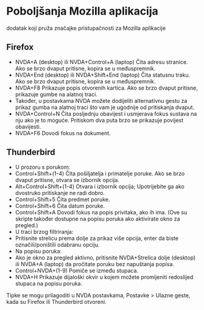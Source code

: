 # Poboljšanja Mozilla aplikacija
 
 dodatak koji pruža značajke pristupačnosti za Mozilla aplikacije
 
## Firefox

* NVDA+A (desktop) ili NVDA+Control+A (laptop) Čita adresu stranice. Ako se brzo dvaput pritisne, kopira se u međuspremnik.
* NVDA+End (desktop) ili NVDA+Shift+End (laptop) Čita statusnu traku. Ako se brzo dvaput pritisne, kopira se u međuspremnik.
* NVDA+F8 Prikazuje popis otvorenih kartica. Ako se brzo dvaput pritisne, prikazuje gumbe na alatnoj traci.
* Također, u postavkama NVDA možete dodijeliti alternativnu gestu za prikaz gumba na alatnoj traci što vam je ugodnije od pritiskanja dvaput.
* NVDA+Control+N Čita posljednju obavijest i usmjerava fokus sustava na nju ako je to moguće. Pritiskom dva puta brzo se prikazuje povijest obavijesti.
* NVDA+F6 Dovodi fokus na dokument.
 
## Thunderbird
 
* U prozoru s porukom:
* Control+Shift+(1-4) Čita pošiljatelja i primatelje poruke. Ako se brzo dvaput pritisne, otvara se izbornik opcija.
* Alt+Control+Shift+(1-4) Otvara i izbornik opcija; Upotrijebite ga ako dvostruko pritiskanje ne radi dobro.	
* Control+Shift+5 Čita predmet poruke.
* Control+Shift+6 Čita datum poruke.
* Control+Shift+A Dovodi fokus na popis privitaka, ako ih ima.
(Ove su skripte također dostupne na popisu poruka ako aktivirate okno za pregled.)
* U traci brzog filtriranja:
* Pritisnite strelicu prema dolje za prikaz više opcija, enter da biste označili/poništili odabranu opciju.
* Na popisu poruka:
* Ako je okno za pregled aktivno, pritisnite NVDA+Strelica dolje (desktop) ili NVDA+A (laptop) da pročitate poruku bez napuštanja popisa.
* Control+NVDA+(1-9) Pomiče se između stupaca.
* NVDA+H Prikazuje dijaloški okvir u kojem možete promijeniti redoslijed stupaca na popisu poruka.

Tipke se mogu prilagoditi u NVDA postavkama, Postavke > Ulazne geste, kada su Firefox ili Thunderbird otvoreni.